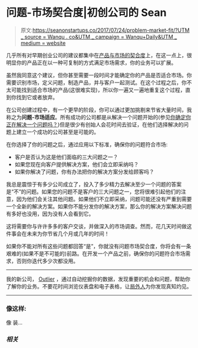 # 问题-市场契合度|初创公司的 Sean

> 原文:[https://seanonstartups.co/2017/07/24/problem-market-fit/?UTM _ source = Wanqu . co&UTM _ campaign = Wanqu+Daily&UTM _ medium = website](https://seanonstartups.co/2017/07/24/problem-market-fit/?utm_source=wanqu.co&utm_campaign=Wanqu+Daily&utm_medium=website)

几乎所有对早期创业公司的建议都集中在[产品与市场的契合度](https://en.wikipedia.org/wiki/Product/market_fit)上，在这一点上，很明显你的产品正在以一种可复制的方式满足市场需求，你的业务可以扩展。

虽然我同意这个建议，但你甚至需要一段时间才能确定你的产品是否适合市场。你需要识别市场，定义问题，制造产品，并与客户一起测试。在这个过程之后，你不太可能找到适合市场的产品(这很难实现)，所以你一遍又一遍地重复这个过程，直到你找到它或者放弃。

在公司创建过程中，有一个更早的阶段，你可以通过更加挑剔来节省大量时间，我称之为**问题-市场适应**。所有成功的公司都是从解决一个问题开始的(参见[你确定你正在解决一个问题吗？](https://seanonstartups.co/2014/01/29/are-you-sure-you-are-solving-a-problem/))但是很少有创始人会花时间去验证，在他们选择解决的问题上建立一个成功的公司甚至是可能的。

在你选择了你的问题之后，通过应用以下标准，确保你的问题符合市场:

*   客户是否认为这是他们面临的三大问题之一？
*   如果您现在向客户提供解决方案，他们会立即采纳吗？
*   如果你解决了问题，你有办法把你的解决方案分发给顾客吗？

我总是震惊于有多少公司成立了，投入了多少精力去解决至少一个问题的答案是“不”的问题。如果您的问题不是客户的三大问题之一，您将很难引起他们的注意，因为他们会关注其他问题。如果他们不立即采纳，问题可能还没有严重到需要一个全新的解决方案。如果你不能分发你的解决方案，那么你的解决方案解决问题有多好也没用，因为没有人会看到它。

这将需要你与许许多多的客户交谈，并做深入的市场调查。然而，花几天时间做这件事会在未来为你节省几个月或几年的时间！

如果你不能对所有这些问题都回答“是”，你就没有问题市场契合度，你将会有一条艰难的(如果不是不可能的)前路。在开发一个产品之前，确保你的问题符合市场需求，否则你迭代多少次都没用。

* * *

我的新公司， [Outlier](http://outlier.ai/) ，通过自动挖掘你的数据，发现重要的机会和问题，帮助你了解你的业务。不要花时间浏览仪表盘和电子表格，让[局外人](http://outlier.ai/)为你发现真知灼见。

* * *

### 像这样:

像 装...

### *相关*